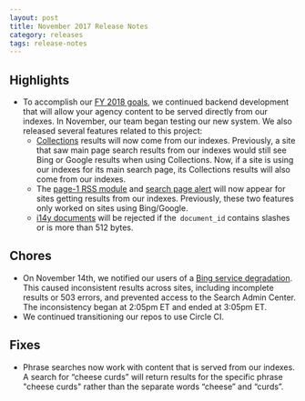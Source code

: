 ```yaml
---
layout: post
title: November 2017 Release Notes
category: releases
tags: release-notes
---
```


## Highlights
* To accomplish our [FY 2018 goals](/blog/searchgov-blog.html), we continued backend development that will allow your agency content to be served directly from our indexes. In November, our team began testing our new system. We also released several features related to this project:
   * [Collections](/manual/collections.html) results will now come from our indexes. Previously, a site that saw main page search results from our indexes would still see Bing or Google results when using Collections. Now, if a site is using our indexes for its main search page, its Collections results will also come from our indexes. 
   * The [page-1 RSS module](/manual/rss.html) and [search page alert](/manual/system-alert.html) will now appear for sites getting results from our indexes. Previously, these two features only worked on sites using Bing/Google.
   * [i14y documents](/developer/indexing-api.html) will be rejected if the` document_id` contains slashes or is more than 512 bytes. 

## Chores
* On November 14th, we notified our users of a [Bing service degradation](http://mailchi.mp/support/service-degradation-resolved). This caused inconsistent results across sites, including incomplete results or 503 errors, and prevented access to the Search Admin Center. The inconsistency began at 2:05pm ET and ended at 3:05pm ET. 
* We continued transitioning our repos to use Circle CI.

## Fixes
* Phrase searches now work with content that is served from our indexes. A search for “cheese curds” will return results for the specific phrase "cheese curds" rather than the separate words “cheese” and “curds”.

